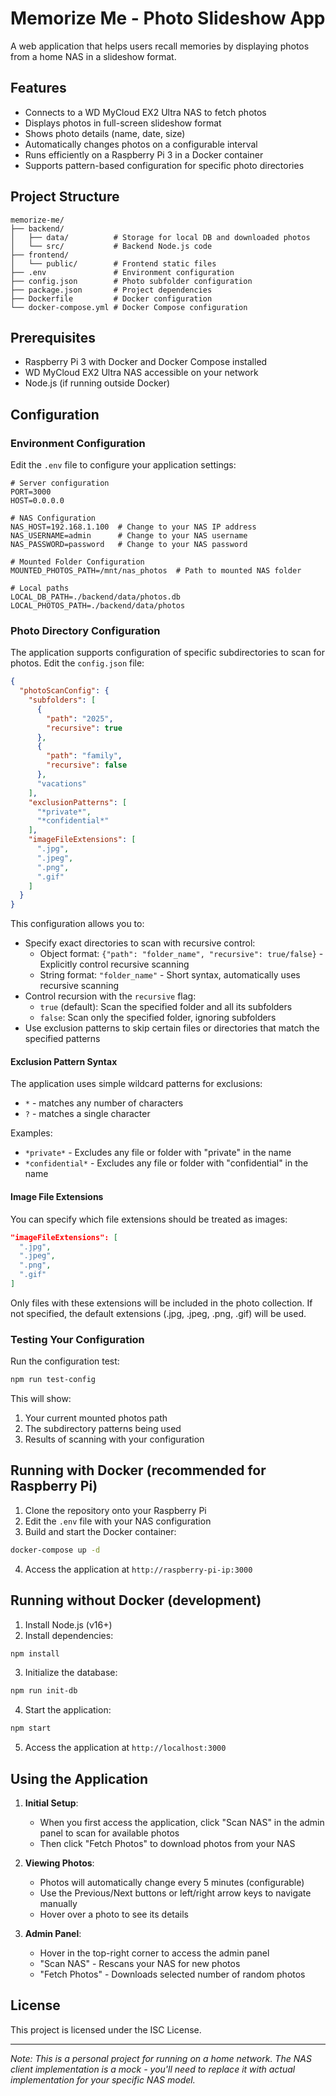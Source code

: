 # Memorize Me - Photo Slideshow App

A web application that helps users recall memories by displaying photos from a home NAS in a slideshow format.

## Features

- Connects to a WD MyCloud EX2 Ultra NAS to fetch photos
- Displays photos in full-screen slideshow format
- Shows photo details (name, date, size)
- Automatically changes photos on a configurable interval
- Runs efficiently on a Raspberry Pi 3 in a Docker container
- Supports pattern-based configuration for specific photo directories

## Project Structure

```
memorize-me/
├── backend/
│   ├── data/          # Storage for local DB and downloaded photos
│   └── src/           # Backend Node.js code
├── frontend/
│   └── public/        # Frontend static files
├── .env               # Environment configuration
├── config.json        # Photo subfolder configuration
├── package.json       # Project dependencies
├── Dockerfile         # Docker configuration
└── docker-compose.yml # Docker Compose configuration
```

## Prerequisites

- Raspberry Pi 3 with Docker and Docker Compose installed
- WD MyCloud EX2 Ultra NAS accessible on your network
- Node.js (if running outside Docker)

## Configuration

### Environment Configuration

Edit the `.env` file to configure your application settings:

```
# Server configuration
PORT=3000
HOST=0.0.0.0

# NAS Configuration
NAS_HOST=192.168.1.100  # Change to your NAS IP address
NAS_USERNAME=admin      # Change to your NAS username
NAS_PASSWORD=password   # Change to your NAS password

# Mounted Folder Configuration
MOUNTED_PHOTOS_PATH=/mnt/nas_photos  # Path to mounted NAS folder

# Local paths
LOCAL_DB_PATH=./backend/data/photos.db
LOCAL_PHOTOS_PATH=./backend/data/photos
```

### Photo Directory Configuration

The application supports configuration of specific subdirectories to scan for photos. Edit the `config.json` file:

```json
{
  "photoScanConfig": {
    "subfolders": [
      {
        "path": "2025",
        "recursive": true
      },
      {
        "path": "family",
        "recursive": false
      },
      "vacations"
    ],
    "exclusionPatterns": [
      "*private*",
      "*confidential*"
    ],
    "imageFileExtensions": [
      ".jpg",
      ".jpeg",
      ".png",
      ".gif"
    ]
  }
}
```

This configuration allows you to:
- Specify exact directories to scan with recursive control:
  - Object format: `{"path": "folder_name", "recursive": true/false}` - Explicitly control recursive scanning
  - String format: `"folder_name"` - Short syntax, automatically uses recursive scanning
- Control recursion with the `recursive` flag:
  - `true` (default): Scan the specified folder and all its subfolders
  - `false`: Scan only the specified folder, ignoring subfolders
- Use exclusion patterns to skip certain files or directories that match the specified patterns

#### Exclusion Pattern Syntax

The application uses simple wildcard patterns for exclusions:
- `*` - matches any number of characters
- `?` - matches a single character

Examples:
- `*private*` - Excludes any file or folder with "private" in the name
- `*confidential*` - Excludes any file or folder with "confidential" in the name

#### Image File Extensions

You can specify which file extensions should be treated as images:

```json
"imageFileExtensions": [
  ".jpg",
  ".jpeg",
  ".png",
  ".gif"
]
```

Only files with these extensions will be included in the photo collection. If not specified, the default extensions (.jpg, .jpeg, .png, .gif) will be used.

### Testing Your Configuration

Run the configuration test:

```bash
npm run test-config
```

This will show:
1. Your current mounted photos path
2. The subdirectory patterns being used
3. Results of scanning with your configuration

## Running with Docker (recommended for Raspberry Pi)

1. Clone the repository onto your Raspberry Pi
2. Edit the `.env` file with your NAS configuration
3. Build and start the Docker container:

```bash
docker-compose up -d
```

4. Access the application at `http://raspberry-pi-ip:3000`

## Running without Docker (development)

1. Install Node.js (v16+)
2. Install dependencies:

```bash
npm install
```

3. Initialize the database:

```bash
npm run init-db
```

4. Start the application:

```bash
npm start
```

5. Access the application at `http://localhost:3000`

## Using the Application

1. **Initial Setup**:
   - When you first access the application, click "Scan NAS" in the admin panel to scan for available photos
   - Then click "Fetch Photos" to download photos from your NAS

2. **Viewing Photos**:
   - Photos will automatically change every 5 minutes (configurable)
   - Use the Previous/Next buttons or left/right arrow keys to navigate manually
   - Hover over a photo to see its details

3. **Admin Panel**:
   - Hover in the top-right corner to access the admin panel
   - "Scan NAS" - Rescans your NAS for new photos
   - "Fetch Photos" - Downloads selected number of random photos

## License

This project is licensed under the ISC License.

---

*Note: This is a personal project for running on a home network. The NAS client implementation is a mock - you'll need to replace it with actual implementation for your specific NAS model.*
